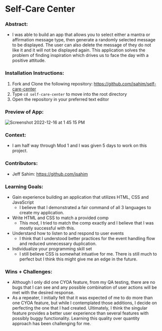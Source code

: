 # Self-Care Center 

### Abstract:
[//]: <> (Briefly describe what you built and its features. What problem is the app solving? How does this application solve that problem?)
- I was able to build an app that allows you to select either a mantra or affirmation message type, then generate a randomly selected message to be displayed. The user can also delete the message of they do not like it and it will not be displayed again. This application solves the problem of finding inspiration which drives us to face the day with a positive attitude.

### Installation Instructions:
[//]: <> (What steps does a person have to take to get your app cloned down and running?)
1. Fork and Clone the following repository: https://github.com/jsahim/self-care-center
2. Type `cd self-care-center` to move into the root directory
3. Open the repository in your preferred text editor

### Preview of App:
[//]: <> (Provide ONE gif or screenshot of your application - choose the "coolest" piece of functionality to show off.)
![Screenshot 2022-12-16 at 1 45 15 PM](https://user-images.githubusercontent.com/107663888/208167764-21c60531-59cd-4492-8ffb-4700171aa9b3.png)

### Context:
[//]: <> (Give some context for the project here. How long did you have to work on it? How far into the Turing program are you?)
- I am half way through Mod 1 and I was given 5 days to work on this project.

### Contributors:
[//]: <> (Who worked on this application? Link to their GitHubs.)
- Jeff Sahim: https://github.com/jsahim

### Learning Goals:
[//]: <> (What were the learning goals of this project? What tech did you work with?)
- Gain experience building an application that utilizes HTML, CSS and JavaScript
  - I believe that I demonstrated a fair command of all 3 languages to create my application. 
- Write HTML and CSS to match a provided comp
  - This mod, I tried to match the comp exactly and I believe that I was mostly successful with this.
- Understand how to listen to and respond to user events
  - I think that I understood better practices for the event handling flow and reduced unnecessary duplication.
- Individualize your programming skill set
  - I still believe CSS is somewhat intuative for me. There is still much to perfect but I think this might give me an edge in the future.

### Wins + Challenges:
[//]: <> (What are 2-3 wins you have from this project? What were some challenges you faced - and how did you get over them?)
- Although I only did one CYOA feature, from my QA testing, there are no bugs that I can see and any possible combination of user actions will be met with the desired response.
- As a repeater, I initially felt that it was expected of me to do more than one CYOA feature, but while I contemplated those additions, I decide on perfecting the one that I had created. Ultimately, I think the singular feature provides a better user experience than several features with possibly buggy functionality. Learning this quality over quantity approach has been challenging for me.
